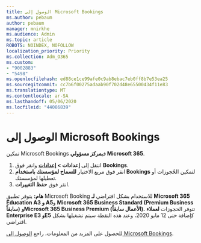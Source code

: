 ```yaml
---
title: الوصول إلى Microsoft Bookings
ms.author: pebaum
author: pebaum
manager: mnirkhe
ms.audience: Admin
ms.topic: article
ROBOTS: NOINDEX, NOFOLLOW
localization_priority: Priority
ms.collection: Adm_O365
ms.custom:
- "9002883"
- "5498"
ms.openlocfilehash: ed88ce1ce99afe0c9ab8ebac7eb0ff8b7e53ea25
ms.sourcegitcommit: cc7b6f00275adaab90f702d48e65500434f11e83
ms.translationtype: MT
ms.contentlocale: ar-SA
ms.lasthandoff: 05/06/2020
ms.locfileid: "44086839"
---
```

# <a name="get-access-to-microsoft-bookings"></a>الوصول إلى Microsoft Bookings

تمكين Microsoft Bookings في**مركز مسؤولي Microsoft 365**.

1. انتقل إلى **إعدادات > [إعدادات](https://admin.microsoft.com/Adminportal/Home?source=applauncher#/Settings/Services)** وانقر فوق **Bookings**.
2. انقر فوق مربع الاختيار **للسماح لمؤسستك باستخدام Bookings** لتمكين الحُجوزات أو تعطيلها لمؤسستك.
3. انقر فوق **حفظ التغييرات**.

**هام:** يتوفر تطبيق Microsoft Booking للاستخدام بشكل افتراضي **لـ Microsoft 365 Education A3 و A5**و **Microsoft 365 Business Standard (Premium Business سابقاً)** **وMicrosoft 365 Business Premium (الأعمال سابقاً).** تتوفر الحجوزات **لعملاء Enterprise E3 وE5** كإضافة حتى 12 مايو 2020، وعند هذه النقطة سيتم تشغيلها بشكل افتراضي.

للحصول على المزيد من المعلومات، راجع [ الوصول إلى Microsoft Bookings‏](https://support.microsoft.com/en-us/office/get-access-to-microsoft-bookings-5382dc07-aaa5-45c9-8767-502333b214ce).
